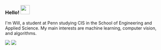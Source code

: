 ### Hello! <img src="https://raw.githubusercontent.com/MartinHeinz/MartinHeinz/master/wave.gif" width="30px">

I'm Will, a student at Penn studying CIS in the School of Engineering and Applied Science. My main interests are machine learning, computer vision, and algorithms.

<div>
  <img align="top" src="https://github-readme-stats.vercel.app/api?username=bitlorax&count_private=true&show_icons=true&hide_rank=true&border_color=ffffff" />
  <img align="top" src="https://github-readme-stats.vercel.app/api/top-langs/?username=bitlorax&layout=compact&hide=html&border_color=ffffff" />
</div>

